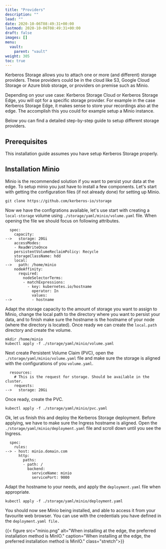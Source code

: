 ```yaml
---
title: "Providers"
description: ""
lead: ""
date: 2020-10-06T08:49:31+00:00
lastmod: 2020-10-06T08:49:31+00:00
draft: false
images: []
menu:
  vault:
    parent: "vault"
weight: 305
toc: true
---
```


Kerberos Storage allows you to attach one or more (and different) storage providers. These providers could be in the cloud like S3, Google Cloud Storage or Azure blob storage, or providers on premise such as Minio.

Depending on your use case: Kerberos Storage Cloud or Kerberos Storage Edge, you will opt for a specific storage provider. For example in the case Kerberos Storage Edge, it makes sense to store your recordings also at the edge. The accomplish this you could for example setup a Minio instance.

Below you can find a detailed step-by-step guide to setup different storage providers.

## Prerequisites

This installation guide assumes you have setup Kerberos Storage properly.

## Installation Minio

Minio is the recommended solution if you want to persist your data at the edge. To setup minio you just have to install a few components. Let's start with getting the configuration files (if not already done) for setting up Minio.

    git clone https://github.com/kerberos-io/storage

Now we have the configrations available, let's use start with creating a `local-storage` volume using `./storage/yaml/minio/volume.yaml` file. When opening the file we should focus on following attributes.


      spec:
        capacity:
    -->   storage: 20Gi
        accessModes:
        - ReadWriteOnce
        persistentVolumeReclaimPolicy: Recycle
        storageClassName: hdd
        local:
    -->   path: /home/minio
        nodeAffinity:
          required:
            nodeSelectorTerms:
            - matchExpressions:
              - key: kubernetes.io/hostname
                operator: In
                values:
    -->         - hostname

Adapt the storage capacity to the amount of storage you want to assign to Minio, change the local path to the directory where you want to persist your data, and to finish make sure the hostname is the hostname of your node (where the directory is located). Once ready we can create the `local.path` directory and create the volume.

    mkdir /home/minio
    kubectl apply -f ./storage/yaml/minio/volume.yaml

Next create Persistent Volume Claim (PVC), open the `./storage/yaml/minio/volume.yaml` file and make sure the storage is aligned with the configurations of you `volume.yaml`.

      resources:
        # This is the request for storage. Should be available in the cluster.
        requests:
    -->   storage: 20Gi    

Once ready, create the PVC.

    kubectl apply -f ./storage/yaml/minio/pvc.yaml

Ok, let us finish this and deploy the Kerberos Storage deployment. Before applying, we have to make sure the Ingress hostname is aligned. Open the `./storage/yaml/minio/deployment.yaml` file and scroll down until you see the Ingress.

      spec:
        rules:
    --> - host: minio.domain.com
          http:
            paths:
            - path: /
              backend:
                serviceName: minio
                servicePort: 9000

Adapt the hostname to your needs, and apply the `deployment.yaml` file when appropriate.

    kubectl apply -f ./storage/yaml/minio/deployment.yaml

You should now see Minio being installed, and able to access it from your favourite web browser. You can use with the credentials you have defined in the `deployment.yaml file.`

{{< figure src="minio.png" alt="When installing at the edge, the preferred installation method is MinIO." caption="When installing at the edge, the preferred installation method is MinIO." class="stretch">}}